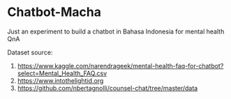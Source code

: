 # Chatbot-Macha
Just an experiment to build a chatbot in Bahasa Indonesia for mental health QnA

Dataset source:
1) https://www.kaggle.com/narendrageek/mental-health-faq-for-chatbot?select=Mental_Health_FAQ.csv
2) https://www.intothelightid.org
3) https://github.com/nbertagnolli/counsel-chat/tree/master/data
